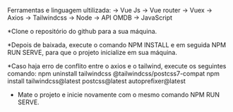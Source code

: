 Ferramentas e linguagem ultilizada:
-> Vue Js
-> Vue router
-> Vuex
-> Axios
-> Tailwindcss
-> Node
-> API OMDB
-> JavaScript

*Clone o repositório do github para a sua máquina.

*Depois de baixada, execute o comando NPM INSTALL e em seguida NPM RUN SERVE, para que o projeto inicialize em sua máquina.

*Caso haja erro de conflito entre o axios e o tailwind, execute os seguintes comando:
    npm uninstall tailwindcss @tailwindcss/postcss7-compat
    npm install tailwindcss@latest postcss@latest autoprefixer@latest

* Mate o projeto e inicie novamente com o mesmo comando NPM RUN SERVE.


